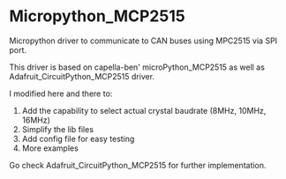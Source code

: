# Micropython_MCP2515
Micropython driver to communicate to CAN buses using MPC2515 via SPI port.


This driver is based on capella-ben' microPython_MCP2515 as well as Adafruit_CircuitPython_MCP2515 driver.

I modified here and there to:
  1. Add the capability to select actual crystal baudrate (8MHz, 10MHz, 16MHz)
  2. Simplify the lib files
  3. Add config file for easy testing
  4. More examples


Go check Adafruit_CircuitPython_MCP2515 for further implementation.
